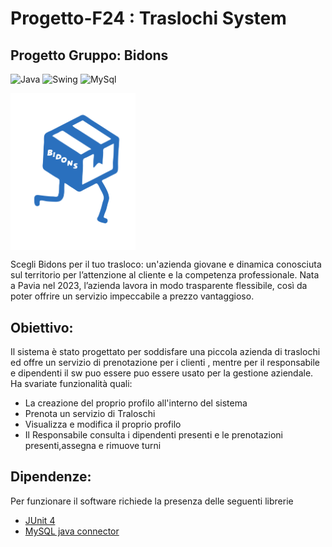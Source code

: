 # Progetto-F24 : Traslochi System
## Progetto Gruppo: Bidons


![Java](https://img.shields.io/badge/Backend-Java-brightgreen)
![Swing](https://img.shields.io/badge/Frontend-Swing-red)
![MySql](https://img.shields.io/badge/Database-MySQL-yellow)

<img align="top" src="Documentazione/Logo-Bidons.svg" alt="" width="200"/>
 
Scegli Bidons per il tuo trasloco: un'azienda giovane e dinamica  conosciuta sul territorio per l’attenzione al cliente e la competenza professionale. Nata a Pavia nel 2023, l’azienda lavora in modo trasparente flessibile, così da poter offrire un servizio impeccabile a prezzo vantaggioso.

## Obiettivo:

Il sistema è stato progettato per soddisfare una piccola azienda di traslochi ed offre un servizio 
di prenotazione per i clienti , mentre per il responsabile e dipendenti  il sw puo essere puo essere usato per la gestione aziendale.  
Ha svariate funzionalità quali:   
* La creazione del proprio profilo all'interno del sistema
* Prenota un servizio di Traloschi
* Visualizza e modifica il proprio profilo
* Il Responsabile consulta i dipendenti presenti e le prenotazioni presenti,assegna e rimuove turni
 
## Dipendenze:

Per funzionare il software richiede la presenza delle seguenti librerie
- [JUnit 4](https://github.com/junit-team/junit4/releases/tag/r4.13.2)
- [MySQL java connector](https://github.com/mysql/mysql-connector-j) 
 
